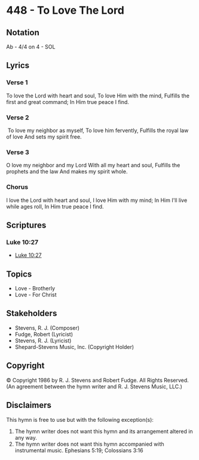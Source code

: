 # 448 - To Love The Lord

## Notation

Ab - 4/4 on 4 - SOL

## Lyrics

### Verse 1

To love the Lord with heart and soul, To love Him with the mind, Fulfills the first and great command; In Him true peace I find.

### Verse 2

 To love my neighbor as myself, To love him fervently, Fulfills the royal law of love And sets my spirit free.

### Verse 3

O love my neighbor and my Lord With all my heart and soul, Fulfills the prophets and the law And makes my spirit whole. 

### Chorus

I love the Lord with heart and soul, I love Him with my mind; In Him I'll live while ages roll, In Him true peace I find.


## Scriptures

### Luke 10:27

- [Luke 10:27](https://www.biblegateway.com/passage/?search=Luke%2010%3A27)


## Topics

- Love - Brotherly
- Love - For Christ

## Stakeholders

- Stevens, R. J. (Composer)
- Fudge, Robert (Lyricist)
- Stevens, R. J. (Lyricist)
- Shepard-Stevens Music, Inc. (Copyright Holder)

## Copyright

© Copyright 1986 by R. J. Stevens and Robert Fudge. All Rights Reserved.
(An agreement between the hymn writer and R. J. Stevens Music, LLC.)

## Disclaimers

This hymn is free to use but with the following exception(s):
1. The hymn writer does not want this hymn and its arrangement altered in any way.
2. The hymn writer does not want this hymn accompanied with instrumental music.
Ephesians 5:19; Colossians 3:16

